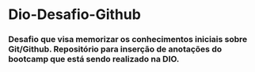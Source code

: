 # Dio-Desafio-Github
### Desafio que visa memorizar os conhecimentos iniciais sobre Git/Github. Repositório para inserção de anotações do bootcamp que está sendo realizado na DIO.

